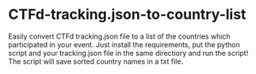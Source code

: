 # CTFd-tracking.json-to-country-list
Easily convert CTFd tracking.json file to a list of the countries which participated in your event. 
Just install the requirements, put the python script and your tracking.json file in the same directiory and run the script!
The script will save sorted country names in a txt file.

